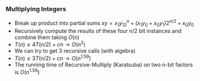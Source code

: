 ### Multiplying Integers
- Break up product into partial sums $xy=x_1y_12^n+(x_1y_0+x_0y_1)2^{n/2}+x_0y_0$
- Recursively compute the results of these four n/2 bit instances and combine them taking $O(n)$
- $T(n)\leq4T(n/2)+cn\rightarrow O(n^2)$
- We can try to get 3 recursive calls (with algebra)
- $T(n)\leq3T(n/2)+cn\rightarrow O(n^{1.59})$
- The running time of Recursive-Multiply (Karatsuba) on two n-bit factors is $O(n^{1.59})$
